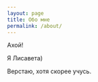 ```yaml
---
layout: page
title: Обо мне
permalink: /about/
---
```


Ахой! 

Я Лисавета)

Верстаю, хотя скорее учусь.


